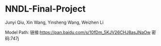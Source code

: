 # NNDL-Final-Project
Junyi Qiu, Xin Wang, Yinsheng Wang, Weizhen Li

Model Path: 
链接:https://pan.baidu.com/s/10fDm_5KJV26CHJ8asJNaOw  密码:747j
